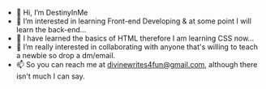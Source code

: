 - 👋 Hi, I’m DestinyInMe
- 👀 I’m interested in learning Front-end Developing & at some point I will learn the back-end...
- 🌱 I have learned the basics of HTML therefore I am learning CSS now...
- 💞️ I’m really interested in collaborating with anyone that's willing to teach a newbie so drop a dm/email.
- 📫 So you can reach me at divinewrites4fun@gmail.com, although there isn't much I can say.
<!---
DestinyInMe/DestinyInMe is a ✨ special ✨ repository because its `README.md` (this file) appears on your GitHub profile.
You can click the Preview link to take a look at your changes.
--->
